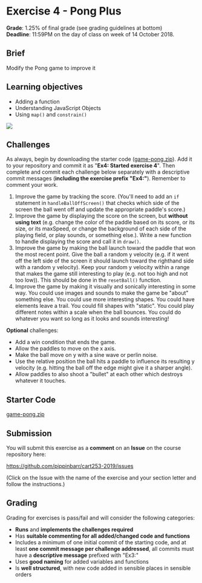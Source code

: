 # Exercise 4 - Pong Plus

__Grade__: 1.25% of final grade (see grading guidelines at bottom)  
__Deadline__: 11:59PM on the day of class on week of 14 October 2018.

## Brief

Modify the Pong game to improve it

## Learning objectives

- Adding a function
- Understanding JavaScript Objects
- Using `map()` and `constrain()`

![](images/exercise-4.png)


## Challenges

As always, begin by downloading the starter code ([game-pong.zip](../games/game-pong.zip)). Add it to your repository and commit it as "__Ex4: Started exercise 4__". Then complete and commit each challenge below separately with a descriptive commit messages (__including the exercise prefix "Ex4:"__). Remember to comment your work.

1. Improve the game by tracking the score. (You'll need to add an `if` statement in `handleBallOffScreen()` that checks which side of the screen the ball went off and update the appropriate paddle's score.)
1. Improve the game by displaying the score on the screen, but __without using text__ (e.g. change the color of the paddle based on its score, or its size, or its maxSpeed, or change the background of each side of the playing field, or play sounds, or something else.). Write a new function to handle displaying the score and call it in `draw()`.
1. Improve the game by making the ball launch toward the paddle that won the most recent point. Give the ball a random y velocity (e.g. if it went off the left side of the screen it should launch toward the righthand side with a random y velocity). Keep your random y velocity within a range that makes the game still interesting to play (e.g. not too high and not too low)). This should be done in the `resetBall()` function.
1. Improve the game by making it visually and sonically interesting in some way. You could use images and sounds to make the game be "about" something else. You could use more interesting shapes. You could have elements leave a trail. You could fill shapes with "static". You could play different notes within a scale when the ball bounces. You could do whatever you want so long as it looks and sounds interesting!

__Optional__ challenges:
- Add a win condition that ends the game.
- Allow the paddles to move on the x axis.
- Make the ball move on y with a sine wave or perlin noise.
- Use the relative position the ball hits a paddle to influence its resulting y velocity (e.g. hitting the ball off the edge might give it a sharper angle).
- Allow paddles to also shoot a "bullet" at each other which destroys whatever it touches.


## Starter Code

[game-pong.zip](../games/game-pong.zip)


## Submission

You will submit this exercise as a __comment__ on an __Issue__ on the course repository here:

https://github.com/pippinbarr/cart253-2019/issues

(Click on the Issue with the name of the exercise and your section letter and follow the instructions.)


## Grading

Grading for exercises is pass/fail and will consider the following categories:

- __Runs__ and __implements the challenges required__
- Has __suitable commenting for all added/changed code and functions__
- Includes a minimum of one initial commit of the starting code, and at least __one commit message per challenge addressed__, all commits must have a __descriptive message__ prefixed with "Ex3:"
- Uses __good naming__ for added variables and functions
- Is __well structured__, with new code added in sensible places in sensible orders
